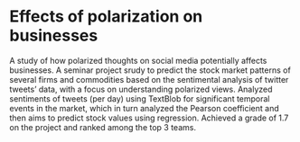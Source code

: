 # Effects of polarization on businesses
A study of how polarized thoughts on social media potentially affects businesses.
A seminar project srudy to predict the stock market patterns of several firms and commodities based on the sentimental analysis of twitter tweets’ data, with a focus on understanding polarized views.
Analyzed sentiments of tweets (per day) using TextBlob for significant temporal events in the market, which in turn analyzed the Pearson coefficient and then aims to predict stock values using regression.
Achieved a grade of 1.7 on the project and ranked among the top 3 teams.
